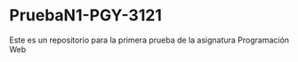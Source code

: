 # PruebaN1-PGY-3121
Este es un repositorio para la primera prueba de la asignatura Programación Web
